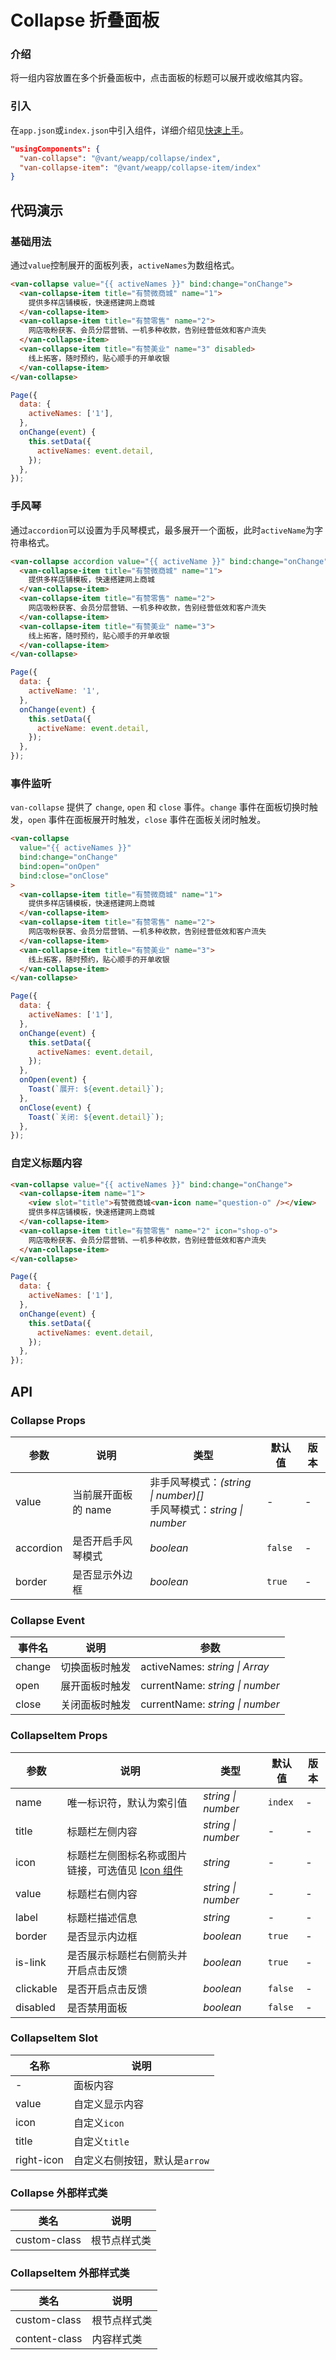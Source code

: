 # Collapse 折叠面板

### 介绍

将一组内容放置在多个折叠面板中，点击面板的标题可以展开或收缩其内容。

### 引入

在`app.json`或`index.json`中引入组件，详细介绍见[快速上手](#/quickstart#yin-ru-zu-jian)。

```json
"usingComponents": {
  "van-collapse": "@vant/weapp/collapse/index",
  "van-collapse-item": "@vant/weapp/collapse-item/index"
}
```

## 代码演示

### 基础用法

通过`value`控制展开的面板列表，`activeNames`为数组格式。

```html
<van-collapse value="{{ activeNames }}" bind:change="onChange">
  <van-collapse-item title="有赞微商城" name="1">
    提供多样店铺模板，快速搭建网上商城
  </van-collapse-item>
  <van-collapse-item title="有赞零售" name="2">
    网店吸粉获客、会员分层营销、一机多种收款，告别经营低效和客户流失
  </van-collapse-item>
  <van-collapse-item title="有赞美业" name="3" disabled>
    线上拓客，随时预约，贴心顺手的开单收银
  </van-collapse-item>
</van-collapse>
```

```javascript
Page({
  data: {
    activeNames: ['1'],
  },
  onChange(event) {
    this.setData({
      activeNames: event.detail,
    });
  },
});
```

### 手风琴

通过`accordion`可以设置为手风琴模式，最多展开一个面板，此时`activeName`为字符串格式。

```html
<van-collapse accordion value="{{ activeName }}" bind:change="onChange">
  <van-collapse-item title="有赞微商城" name="1">
    提供多样店铺模板，快速搭建网上商城
  </van-collapse-item>
  <van-collapse-item title="有赞零售" name="2">
    网店吸粉获客、会员分层营销、一机多种收款，告别经营低效和客户流失
  </van-collapse-item>
  <van-collapse-item title="有赞美业" name="3">
    线上拓客，随时预约，贴心顺手的开单收银
  </van-collapse-item>
</van-collapse>
```

```javascript
Page({
  data: {
    activeName: '1',
  },
  onChange(event) {
    this.setData({
      activeName: event.detail,
    });
  },
});
```

### 事件监听

`van-collapse` 提供了 `change`, `open` 和 `close` 事件。`change` 事件在面板切换时触发，`open` 事件在面板展开时触发，`close` 事件在面板关闭时触发。

```html
<van-collapse
  value="{{ activeNames }}"
  bind:change="onChange"
  bind:open="onOpen"
  bind:close="onClose"
>
  <van-collapse-item title="有赞微商城" name="1">
    提供多样店铺模板，快速搭建网上商城
  </van-collapse-item>
  <van-collapse-item title="有赞零售" name="2">
    网店吸粉获客、会员分层营销、一机多种收款，告别经营低效和客户流失
  </van-collapse-item>
  <van-collapse-item title="有赞美业" name="3">
    线上拓客，随时预约，贴心顺手的开单收银
  </van-collapse-item>
</van-collapse>
```

```javascript
Page({
  data: {
    activeNames: ['1'],
  },
  onChange(event) {
    this.setData({
      activeNames: event.detail,
    });
  },
  onOpen(event) {
    Toast(`展开: ${event.detail}`);
  },
  onClose(event) {
    Toast(`关闭: ${event.detail}`);
  },
});
```

### 自定义标题内容

```html
<van-collapse value="{{ activeNames }}" bind:change="onChange">
  <van-collapse-item name="1">
    <view slot="title">有赞微商城<van-icon name="question-o" /></view>
    提供多样店铺模板，快速搭建网上商城
  </van-collapse-item>
  <van-collapse-item title="有赞零售" name="2" icon="shop-o">
    网店吸粉获客、会员分层营销、一机多种收款，告别经营低效和客户流失
  </van-collapse-item>
</van-collapse>
```

```javascript
Page({
  data: {
    activeNames: ['1'],
  },
  onChange(event) {
    this.setData({
      activeNames: event.detail,
    });
  },
});
```

## API

### Collapse Props

| 参数 | 说明 | 类型 | 默认值 | 版本 |
| --- | --- | --- | --- | --- |
| value | 当前展开面板的 name | 非手风琴模式：_(string \| number)[]_<br>手风琴模式：_string \| number_ | - | - |
| accordion | 是否开启手风琴模式 | _boolean_ | `false` | - |
| border | 是否显示外边框 | _boolean_ | `true` | - |

### Collapse Event

| 事件名 | 说明           | 参数                           |
| ------ | -------------- | ------------------------------ |
| change | 切换面板时触发 | activeNames: _string \| Array_ |
| open | 展开面板时触发 | currentName: _string \| number_ |
| close | 关闭面板时触发 | currentName: _string \| number_ |

### CollapseItem Props

| 参数 | 说明 | 类型 | 默认值 | 版本 |
| --- | --- | --- | --- | --- |
| name | 唯一标识符，默认为索引值 | _string \| number_ | `index` | - |
| title | 标题栏左侧内容 | _string \| number_ | - | - |
| icon | 标题栏左侧图标名称或图片链接，可选值见 [Icon 组件](#/icon) | _string_ | - | - |
| value | 标题栏右侧内容 | _string \| number_ | - | - |
| label | 标题栏描述信息 | _string_ | - | - |
| border | 是否显示内边框 | _boolean_ | `true` | - |
| is-link | 是否展示标题栏右侧箭头并开启点击反馈 | _boolean_ | `true` | - |
| clickable | 是否开启点击反馈 | _boolean_ | `false` | - |
| disabled | 是否禁用面板 | _boolean_ | `false` | - |

### CollapseItem Slot

| 名称       | 说明                          |
| ---------- | ----------------------------- |
| -          | 面板内容                      |
| value      | 自定义显示内容                |
| icon       | 自定义`icon`                  |
| title      | 自定义`title`                 |
| right-icon | 自定义右侧按钮，默认是`arrow` |

### Collapse 外部样式类

| 类名         | 说明         |
| ------------ | ------------ |
| custom-class | 根节点样式类 |

### CollapseItem 外部样式类

| 类名          | 说明         |
| ------------- | ------------ |
| custom-class  | 根节点样式类 |
| content-class | 内容样式类   |
